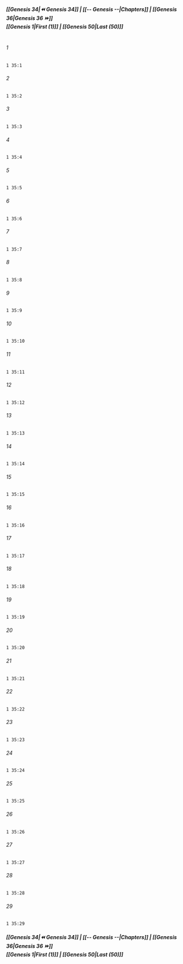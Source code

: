 
##### **[[Genesis 34|⏪ Genesis 34]] | [[-- Genesis --|Chapters]] | [[Genesis 36|Genesis 36 ⏩]]**<br>**[[Genesis 1|First (1)]] | [[Genesis 50|Last (50)]]**<br><br>

###### 1
``` verse
1 35:1
```
###### 2
``` verse
1 35:2
```
###### 3
``` verse
1 35:3
```
###### 4
``` verse
1 35:4
```
###### 5
``` verse
1 35:5
```
###### 6
``` verse
1 35:6
```
###### 7
``` verse
1 35:7
```
###### 8
``` verse
1 35:8
```
###### 9
``` verse
1 35:9
```
###### 10
``` verse
1 35:10
```
###### 11
``` verse
1 35:11
```
###### 12
``` verse
1 35:12
```
###### 13
``` verse
1 35:13
```
###### 14
``` verse
1 35:14
```
###### 15
``` verse
1 35:15
```
###### 16
``` verse
1 35:16
```
###### 17
``` verse
1 35:17
```
###### 18
``` verse
1 35:18
```
###### 19
``` verse
1 35:19
```
###### 20
``` verse
1 35:20
```
###### 21
``` verse
1 35:21
```
###### 22
``` verse
1 35:22
```
###### 23
``` verse
1 35:23
```
###### 24
``` verse
1 35:24
```
###### 25
``` verse
1 35:25
```
###### 26
``` verse
1 35:26
```
###### 27
``` verse
1 35:27
```
###### 28
``` verse
1 35:28
```
###### 29
``` verse
1 35:29
```

##### **[[Genesis 34|⏪ Genesis 34]] | [[-- Genesis --|Chapters]] | [[Genesis 36|Genesis 36 ⏩]]**<br>**[[Genesis 1|First (1)]] | [[Genesis 50|Last (50)]]**
